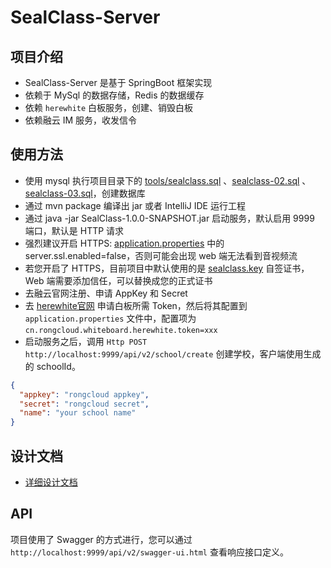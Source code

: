 # SealClass-Server

## 项目介绍
* SealClass-Server 是基于 SpringBoot 框架实现
* 依赖于 MySql 的数据存储，Redis 的数据缓存
* 依赖 `herewhite` 白板服务，创建、销毁白板
* 依赖融云 IM 服务，收发信令

## 使用方法
* 使用 mysql 执行项目目录下的 [tools/sealclass.sql](https://github.com/rongcloud/sealclass-server/blob/v2.0/tools/sealclass.sql) 、[sealclass-02.sql](https://github.com/rongcloud/sealclass-server/blob/v2.0/tools/sealclass-02.sql) 、 [sealclass-03.sql](https://github.com/rongcloud/sealclass-server/blob/v2.0/tools/sealclass-03.sql)，创建数据库
* 通过 mvn package 编译出 jar 或者 IntelliJ IDE 运行工程
* 通过 java -jar SealClass-1.0.0-SNAPSHOT.jar 启动服务，默认启用 9999 端口，默认是 HTTP 请求
* 强烈建议开启 HTTPS: [application.properties](https://github.com/rongcloud/sealclass-server/blob/master/src/v2.0/resources/application.properties) 中的 server.ssl.enabled=false，否则可能会出现 web 端无法看到音视频流
* 若您开启了 HTTPS，目前项目中默认使用的是 [sealclass.key](https://github.com/rongcloud/sealclass-server/blob/v2.0/src/main/resources/sealclass.key) 自签证书，Web 端需要添加信任，可以替换成您的正式证书
* 去融云官网注册、申请 AppKey 和 Secret
* 去 [herewhite官网](https://herewhite.com) 申请白板所需 Token，然后将其配置到 `application.properties` 文件中，配置项为 `cn.rongcloud.whiteboard.herewhite.token=xxx` 
* 启动服务之后，调用 `Http POST http://localhost:9999/api/v2/school/create` 创建学校，客户端使用生成的 schoolId。
```json
{
  "appkey": "rongcloud appkey",
  "secret": "rongcloud secret",
  "name": "your school name"
}
```

## 设计文档
* [详细设计文档](https://github.com/rongcloud/sealclass-server/blob/v2.0/tools/%E8%AE%BE%E8%AE%A1%E6%96%87%E6%A1%A3.md)

## API

项目使用了 Swagger 的方式进行，您可以通过 `http://localhost:9999/api/v2/swagger-ui.html` 查看响应接口定义。
